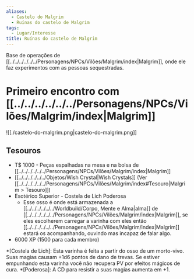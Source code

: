 ```yaml
---
aliases:
  - Castelo do Malgrim
  - Ruínas do castelo de Malgrim
tags:
  - Lugar/Interesse
title: Ruínas do castelo de Malgrim
---
```

Base de operações de [[../../../../../../Personagens/NPCs/Vilões/Malgrim/index|Malgrim]], onde ele faz experimentos com as pessoas sequestradas.

# Primeiro encontro com [[../../../../../../Personagens/NPCs/Vilões/Malgrim/index|Malgrim]]
![[./castelo-do-malgrim.png|castelo-do-malgrim.png]]

## Tesouros
* T$ 1000 - Peças espalhadas na mesa e na bolsa de [[../../../../../../Personagens/NPCs/Vilões/Malgrim/index|Malgrim]]
* [[../../../../../../Objetos/Wish Crystal|Wish Crystals]] (Ver [[../../../../../../Personagens/NPCs/Vilões/Malgrim/index#Tesouro|Malgrim > Tesouro]])
* Esotérico Superior - Costela de Lich Poderosa
    * Esse osso é onde está armazenada a [[../../../../../../Worldbuild/Corpo, Mente e Alma|alma]] de [[../../../../../../Personagens/NPCs/Vilões/Malgrim/index|Malgrim]], se eles escolherem carregar a varinha com eles então [[../../../../../../Personagens/NPCs/Vilões/Malgrim/index|Malgrim]] estará os acompanhando, ouvindo mas incapaz de falar algo.
* 6000 XP (1500 para cada membro)

<!-- O item que eu rolei originalmente era essa espada curta, mas eu achei meio estranho um necromante com uma espada então botei meu próprio item superior -->
<!-- * Arma Superior - Espada Curta [(Injeção Alquímica)](#tesouro-rolado "Um minúsculo frasco de cerâmica ou vidro é inserido ao longo da arma, junto com um mecanismo injetor ativado por impacto. Um ataque que acerte causa seu dano normal e libera uma carga de um preparado (como ácido ou fogo alquímico) ou de água benta, que atinge o alvo automaticamente. A melhoria tem espaço para 2 doses. Carregá-la exige uma ação completa e o gasto dos itens com os quais você quiser carregá-la."). **Descrever** que a arma tem um pequeno compartimento no cabo para inserir um alquímico preparado. -->

*[Costela de Lich]: Esta varinha é feita a partir do osso de um morto-vivo. Suas magias causam +1d6 pontos de dano de trevas. Se estiver empunhando esta varinha você não recupera PV por efeitos mágicos de cura.
*[Poderosa]: A CD para resistir a suas magias aumenta em +1.
